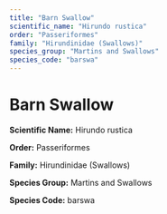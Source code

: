 ```yaml
---
title: "Barn Swallow"
scientific_name: "Hirundo rustica"
order: "Passeriformes"
family: "Hirundinidae (Swallows)"
species_group: "Martins and Swallows"
species_code: "barswa"
---
```


# Barn Swallow

**Scientific Name:** Hirundo rustica

**Order:** Passeriformes

**Family:** Hirundinidae (Swallows)

**Species Group:** Martins and Swallows

**Species Code:** barswa
